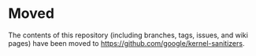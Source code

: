 Moved
=====

The contents of this repository (including branches, tags, issues, and wiki pages) have been moved to https://github.com/google/kernel-sanitizers.
